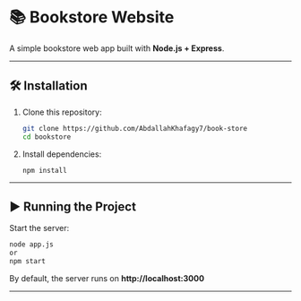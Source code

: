 # 📚 Bookstore Website

A simple bookstore web app built with **Node.js + Express**.

---

## 🛠️ Installation

1. Clone this repository:
   ```bash
   git clone https://github.com/AbdallahKhafagy7/book-store
   cd bookstore
   ```

2. Install dependencies:
   ```bash
   npm install
   ```

---

## ▶️ Running the Project

Start the server:
```bash
node app.js
or
npm start
```

By default, the server runs on **http://localhost:3000**  

---
